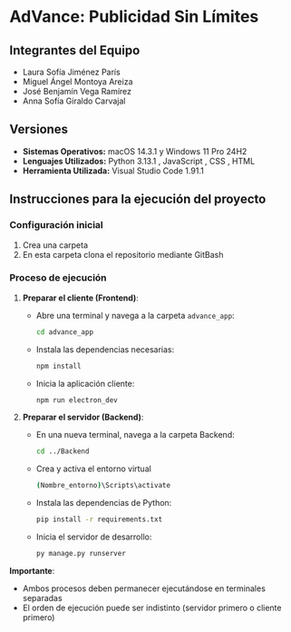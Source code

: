 # AdVance: Publicidad Sin Límites
## Integrantes del Equipo
 - Laura Sofía Jiménez París
 - Miguel Ángel Montoya Areiza
 - José Benjamín Vega Ramírez
 - Anna Sofía Giraldo Carvajal
## Versiones
 - **Sistemas Operativos:** macOS 14.3.1  y Windows 11 Pro 24H2
 - **Lenguajes Utilizados:** Python 3.13.1 , JavaScript , CSS , HTML
 - **Herramienta Utilizada:** Visual Studio Code 1.91.1  
 
## Instrucciones para la ejecución del proyecto

### Configuración inicial
1. Crea una carpeta
2. En esta carpeta clona el repositorio mediante GitBash

### Proceso de ejecución 

1. **Preparar el cliente (Frontend)**:
   - Abre una terminal y navega a la carpeta `advance_app`:
     ```bash
     cd advance_app
     ```
   - Instala las dependencias necesarias:
     ```bash
     npm install
     ```
   - Inicia la aplicación cliente:
     ```bash
     npm run electron_dev
     ```

2. **Preparar el servidor (Backend)**:
   - En una nueva terminal, navega a la carpeta Backend:
     ```bash
     cd ../Backend
     ```
   - Crea y activa el entorno virtual
     ```bash
     (Nombre_entorno)\Scripts\activate
     ```
   - Instala las dependencias de Python:
     ```bash
     pip install -r requirements.txt
     ```
   - Inicia el servidor de desarrollo:
     ```bash
     py manage.py runserver
     ```

**Importante**: 
- Ambos procesos deben permanecer ejecutándose en terminales separadas
- El orden de ejecución puede ser indistinto (servidor primero o cliente primero)
